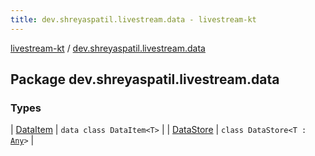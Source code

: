 ```yaml
---
title: dev.shreyaspatil.livestream.data - livestream-kt
---
```


[livestream-kt](../index.html) / [dev.shreyaspatil.livestream.data](./index.html)

## Package dev.shreyaspatil.livestream.data

### Types

| [DataItem](-data-item/index.html) | `data class DataItem<T>` |
| [DataStore](-data-store/index.html) | `class DataStore<T : `[`Any`](https://kotlinlang.org/api/latest/jvm/stdlib/kotlin/-any/index.html)`>` |

